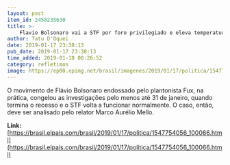 ```yaml
---
layout: post
item_id: 2458235630
title: >-
    Flavio Bolsonaro vai a STF por foro privilegiado e eleva temperatura da crise Queiroz
author: Tatu D'Oquei
date: 2019-01-17 23:38:13
pub_date: 2019-01-17 23:38:13
time_added: 2019-01-18 00:26:52
category: refletimos
image: https://ep00.epimg.net/brasil/imagenes/2019/01/17/politica/1547754056_100066_1547758059_rrss_normal.jpg
---
```


O movimento de Flávio Bolsonaro endossado pelo plantonista Fux, na prática, congelou as investigações pelo menos até 31 de janeiro, quando termina o recesso e o STF volta a funcionar normalmente. O caso, então, deve ser analisado pelo relator Marco Aurélio Mello.

**Link:** [https://brasil.elpais.com/brasil/2019/01/17/politica/1547754056_100066.html](https://brasil.elpais.com/brasil/2019/01/17/politica/1547754056_100066.html)

